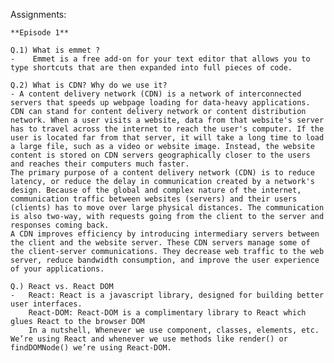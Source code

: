 Assignments:

    **Episode 1**

    Q.1) What is emmet ?
    -    Emmet is a free add-on for your text editor that allows you to type shortcuts that are then expanded into full pieces of code.

    Q.2) What is CDN? Why do we use it?
    - A content delivery network (CDN) is a network of interconnected servers that speeds up webpage loading for data-heavy applications. CDN can stand for content delivery network or content distribution network. When a user visits a website, data from that website's server has to travel across the internet to reach the user's computer. If the user is located far from that server, it will take a long time to load a large file, such as a video or website image. Instead, the website content is stored on CDN servers geographically closer to the users and reaches their computers much faster.
    The primary purpose of a content delivery network (CDN) is to reduce latency, or reduce the delay in communication created by a network's design. Because of the global and complex nature of the internet, communication traffic between websites (servers) and their users (clients) has to move over large physical distances. The communication is also two-way, with requests going from the client to the server and responses coming back.
    A CDN improves efficiency by introducing intermediary servers between the client and the website server. These CDN servers manage some of the client-server communications. They decrease web traffic to the web server, reduce bandwidth consumption, and improve the user experience of your applications.

    Q.) React vs. React DOM
    -   React: React is a javascript library, designed for building better user interfaces.
        React-DOM: React-DOM is a complimentary library to React which glues React to the browser DOM
        In a nutshell, Whenever we use component, classes, elements, etc. We’re using React and whenever we use methods like render() or findDOMNode() we’re using React-DOM.